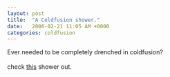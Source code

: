 ```yaml
---
layout: post
title:  "A Coldfusion shower."
date:   2006-02-21 11:05 AM +0000
categories: coldfusion
---
```

Ever needed to be completely drenched in coldfusion?<br /><br />check <a href="http://www.techeblog.com/index.php/tech-gadget/take-a-cold-fusion-shower">this</a> shower out.
